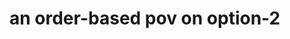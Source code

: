
<!-- ======================================================================= -->
# an order-based pov on option-2
